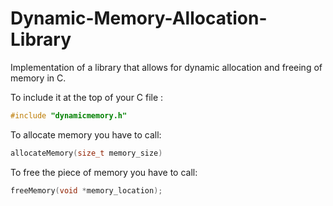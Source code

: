 # Dynamic-Memory-Allocation-Library
Implementation of a library that allows for dynamic allocation and freeing of memory in C.

To include it at the top of your C file :
```c
#include "dynamicmemory.h"
```
To allocate memory you have to call:
```c
allocateMemory(size_t memory_size)
```

To free the piece of memory you have to call:

```c
freeMemory(void *memory_location);
````

